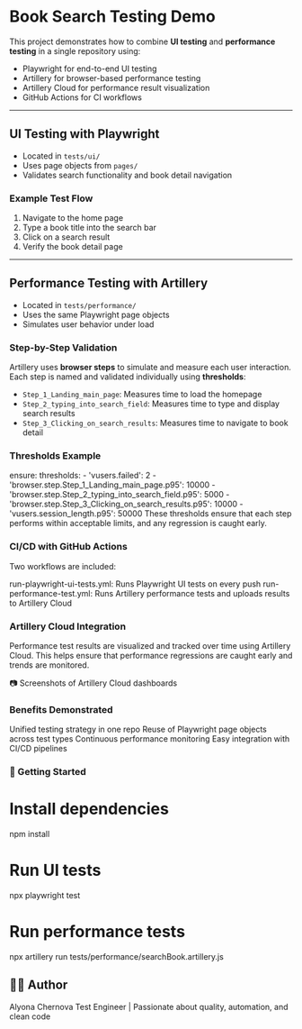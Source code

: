 
# Book Search Testing Demo

This project demonstrates how to combine **UI testing** and **performance testing** in a single repository using:

- Playwright for end-to-end UI testing
- Artillery for browser-based performance testing
- Artillery Cloud for performance result visualization
- GitHub Actions for CI workflows

---

## UI Testing with Playwright

- Located in `tests/ui/`
- Uses page objects from `pages/`
- Validates search functionality and book detail navigation

### Example Test Flow

1. Navigate to the home page
2. Type a book title into the search bar
3. Click on a search result
4. Verify the book detail page

---

## Performance Testing with Artillery

- Located in `tests/performance/`
- Uses the same Playwright page objects
- Simulates user behavior under load

### Step-by-Step Validation

Artillery uses **browser steps** to simulate and measure each user interaction. Each step is named and validated individually using **thresholds**:

- `Step_1_Landing_main_page`: Measures time to load the homepage
- `Step_2_typing_into_search_field`: Measures time to type and display search results
- `Step_3_Clicking_on_search_results`: Measures time to navigate to book detail

### Thresholds Example

ensure:
  thresholds:
    - 'vusers.failed': 2
    - 'browser.step.Step_1_Landing_main_page.p95': 10000
    - 'browser.step.Step_2_typing_into_search_field.p95': 5000
    - 'browser.step.Step_3_Clicking_on_search_results.p95': 10000
    - 'vusers.session_length.p95': 50000
These thresholds ensure that each step performs within acceptable limits, and any regression is caught early.

### CI/CD with GitHub Actions
Two workflows are included:

run-playwright-ui-tests.yml: Runs Playwright UI tests on every push
run-performance-test.yml: Runs Artillery performance tests and uploads results to Artillery Cloud

### Artillery Cloud Integration
Performance test results are visualized and tracked over time using Artillery Cloud. This helps ensure that performance regressions are caught early and trends are monitored.

📷 Screenshots of Artillery Cloud dashboards

### Benefits Demonstrated
Unified testing strategy in one repo
Reuse of Playwright page objects across test types
Continuous performance monitoring
Easy integration with CI/CD pipelines

### 🚀 Getting Started

# Install dependencies
npm install

# Run UI tests
npx playwright test

# Run performance tests
npx artillery run tests/performance/searchBook.artillery.js


## 👩‍💻 Author
Alyona Chernova
Test Engineer | Passionate about quality, automation, and clean code


